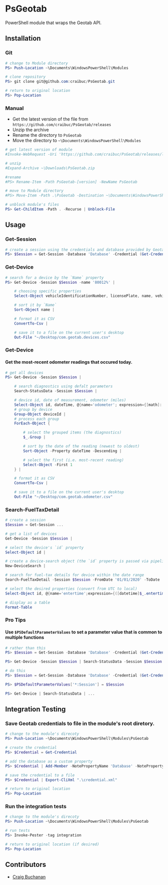 # PsGeotab
PowerShell module that wraps the Geotab API.

## Installation

### Git

``` powershell
# change to Module directory
PS> Push-Location ~\Documents\WindowsPowerShell\Modules

# clone repository
PS> git clone git@github.com:craibuc/PsGeotab.git

# return to original location
PS> Pop-Location
```

### Manual

- Get the latest version of the file from `https://github.com/craibuc/PsGeotab/releases`
- Unzip the archive
- Rename the directory to `PsGeotab`
- Move the directory to `~\Documents\WindowsPowerShell\Modules`

```powershell
# get latest version of module
#Invoke-WebRequest -Uri 'https://github.com/craibuc/PsGeotab/releases/latest' -OutFile ~\Downloads\PsGeotab.zip

# unzip
#Expand-Archive ~\Downloads\PsGeotab.zip

#rename
#PS> Rename-Item -Path PsGeotab-[version] -NewName PsGeotab

# move to Module directory
#PS> Move-Item -Path .\PsGeotab -Destination ~\Documents\WindowsPowerShell\Modules

# unblock module's files
PS> Get-ChildItem -Path . -Recurse | Unblock-File 
```

## Usage

### Get-Session
```powershell
# create a session using the credentials and database provided by Geotab
PS> $Session = Get-Session -Database 'Database' -Credential (Get-Credential)
```
### Get-Device

```powershell
# search for a device by the `Name` property
PS> Get-Device -Session $Session -name '80012%' | 

    # choosing specific properties
    Select-Object vehicleIdentificationNumber, licensePlate, name, vehicleIdentificationNumber, id, serialNumber, deviceType, activeFrom, activeTo | 

    # sort it by `Name`
    Sort-Object name | 

    # format it as CSV
    ConvertTo-Csv | 

    # save it to a file on the current user's desktop
    Out-File "~/Desktop/com.geotab.devices.csv"
```
### Get-Device

#### Get the most-recent odometer readings that occured today.

```powershell
# get all devices
PS> Get-Device -Session $Session |

    # search diagnostics using defalt parameters
    Search-StatusData -Session $Session | 

    # device id, date of measurement, odometer (miles)
    Select-Object id, dateTime, @{name='odometer'; expression={[math]::Round($_.data * 0.00062137119223733,1)}} | 
    # group by device
    Group-Object deviceId |
    # process each group
    ForEach-Object {

        # select the grouped items (the diagnostics)
        $_.Group | 

        # sort by the date of the reading (newest to oldest)
        Sort-Object -Property dateTime -Descending | 

        # select the first (i.e. most-recent reading)
        Select-Object -First 1
    } |

    # format it as CSV
    ConvertTo-Csv | 

    # save it to a file on the current user's desktop
    Out-File "~/Desktop/com.geotab.odometer.csv"
```

### Search-FuelTaxDetail

```powershell
# create a session
$Session = Get-Session ...

# get a list of devices
Get-Device -Session $Session | 

# select the device's `id` property
Select-Object id |

# create a device-search object (the `id` property is passed via pipeline)
New-DeviceSearch | 

# search for fuel-tax details for device within the date range
Search-FuelTaxDetail -Session $Session -FromDate '01/01/2020' -ToDate '03/31/2020 23:59:59' |

# select the desired properties (convert from UTC to local)
Select-Object id, @{name='entertime';expression={([datetime]$_.entertime).ToLocalTime()}}, enterodometer, exitodometer, @{name='exittime';expression={([datetime]$_.exittime).ToLocalTime()}}, jurisdiction | 

# display as a table
Format-Table

```

### Pro Tips

#### Use `$PSDefaultParameterValues` to set a parameter value that is common to multiple functions
```powershell
# rather than this
PS> $Session = Get-Session -Database 'Database' -Credential (Get-Credential)

PS> Get-Device -Session $Session | Search-StatusData -Session $Session | ...

# do this
PS> $Session = Get-Session -Database 'Database' -Credential (Get-Credential)

PS> $PSDefaultParameterValues['*:Session'] = $Session

PS> Get-Device | Search-StatusData | ...
```

## Integration Testing

### Save Geotab credentials to file in the module's root diretory.
```powershell
# change to the module's direcoty
PS> Push-Location ~\Documents\WindowsPowerShell\Modules\PsGeotab

# create the credential
PS> $Credential = Get-Credential

# add the database as a custom property
PS> $Credential | Add-Member -NotePropertyName 'Database' -NotePropertyValue 'my_database'

# save the credential to a file
PS> $Credential | Export-CliXml ".\credential.xml"

# return to original location
PS> Pop-Location
```

### Run the integration tests
```powershell
# change to the module's direcoty
PS> Push-Location ~\Documents\WindowsPowerShell\Modules\PsGeotab

# run tests
PS> Invoke-Pester -tag integration

# return to original location (if desired)
PS> Pop-Location
```

## Contributors
- [Craig Buchanan](https://github.com/craibuc/)